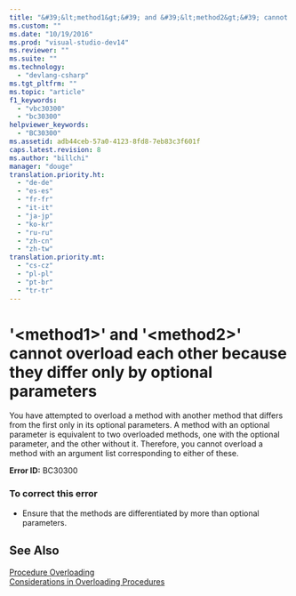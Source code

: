 ```yaml
---
title: "&#39;&lt;method1&gt;&#39; and &#39;&lt;method2&gt;&#39; cannot overload each other because they differ only by optional parameters | Microsoft Docs"
ms.custom: ""
ms.date: "10/19/2016"
ms.prod: "visual-studio-dev14"
ms.reviewer: ""
ms.suite: ""
ms.technology: 
  - "devlang-csharp"
ms.tgt_pltfrm: ""
ms.topic: "article"
f1_keywords: 
  - "vbc30300"
  - "bc30300"
helpviewer_keywords: 
  - "BC30300"
ms.assetid: adb44ceb-57a0-4123-8fd8-7eb83c3f601f
caps.latest.revision: 8
ms.author: "billchi"
manager: "douge"
translation.priority.ht: 
  - "de-de"
  - "es-es"
  - "fr-fr"
  - "it-it"
  - "ja-jp"
  - "ko-kr"
  - "ru-ru"
  - "zh-cn"
  - "zh-tw"
translation.priority.mt: 
  - "cs-cz"
  - "pl-pl"
  - "pt-br"
  - "tr-tr"
---
```

# &#39;&lt;method1&gt;&#39; and &#39;&lt;method2&gt;&#39; cannot overload each other because they differ only by optional parameters
You have attempted to overload a method with another method that differs from the first only in its optional parameters. A method with an optional parameter is equivalent to two overloaded methods, one with the optional parameter, and the other without it. Therefore, you cannot overload a method with an argument list corresponding to either of these.  
  
 **Error ID:** BC30300  
  
### To correct this error  
  
-   Ensure that the methods are differentiated by more than optional parameters.  
  
## See Also  
 [Procedure Overloading](../Topic/Procedure%20Overloading%20\(Visual%20Basic\).md)   
 [Considerations in Overloading Procedures](../Topic/Considerations%20in%20Overloading%20Procedures%20\(Visual%20Basic\).md)